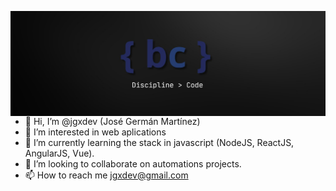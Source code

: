 <img src="https://github.com/jgxdev/jgxdev/blob/main/1500x500.jpg"
     alt="Header jgx Dev"
     style="float: left; margin-right: 10px" />


- 👋 Hi, I’m @jgxdev (José Germán Martínez)
- 👀 I’m interested in web aplications
- 🌱 I’m currently learning the stack in javascript (NodeJS, ReactJS, AngularJS, Vue).
- 💞️ I’m looking to collaborate on automations projects.
- 📫 How to reach me jgxdev@gmail.com

<!---
jgxdev/jgxdev is a ✨ special ✨ repository because its `README.md` (this file) appears on your GitHub profile.
You can click the Preview link to take a look at your changes.
--->
